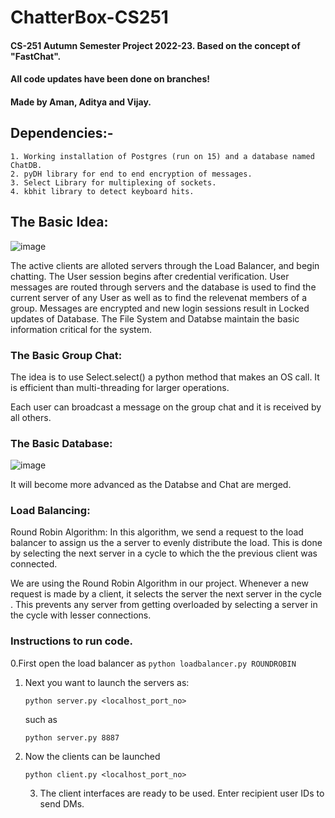 # ChatterBox-CS251

#### CS-251 Autumn Semester Project 2022-23. Based on the concept of "FastChat".
#### All code updates have been done on branches!
#### Made by Aman, Aditya and Vijay.

## Dependencies:-
    1. Working installation of Postgres (run on 15) and a database named ChatDB.
    2. pyDH library for end to end encryption of messages.
    3. Select Library for multiplexing of sockets.
    4. kbhit library to detect keyboard hits.

## The Basic Idea:
![image](https://user-images.githubusercontent.com/105475348/203462031-232b8b42-2596-4dc7-a262-75d1321301b6.png)

The active clients are alloted servers through the Load Balancer, and begin chatting. The User session begins after credential verification. User messages are routed through servers and the database is used to find the current server of any User as well as to find the relevenat members of a group. Messages are encrypted and new login sessions result in Locked updates of Database.
The File System and Databse maintain the basic information critical for the system.

### The Basic Group Chat:
The idea is to use Select.select() a python method that makes an OS call. It is efficient than multi-threading for larger operations. 

Each user can broadcast a message on the group chat and it is received by all others.

### The Basic Database:
![image](https://user-images.githubusercontent.com/105475348/203462455-ebc58041-5458-4f91-8b3e-8f7546db7004.png)

It will become more advanced as the Databse and Chat are merged.

### Load Balancing:
Round Robin Algorithm: In this algorithm, we send a request to the load balancer to assign us the a server to evenly distribute the load. This is done by selecting the next server in a cycle to which the the previous client was connected.

We are using the Round Robin Algorithm in our project. Whenever a new request is made by a client, it selects the server the next server in the cycle . This prevents any server from getting overloaded by selecting a server in the cycle with lesser connections.

### Instructions to run code.
0.First open the load balancer as
      ```python loadbalancer.py ROUNDROBIN```
   
    
1. Next you want to launch the servers as:
    
    ```
    python server.py <localhost_port_no>
    ```
    
    such as
    
    `
    python server.py 8887
    `
    
2. Now the clients can be launched
    
    ```
    python client.py <localhost_port_no>
    ```
    
    3. The client interfaces are ready to be used. Enter recipient user IDs to send DMs.




